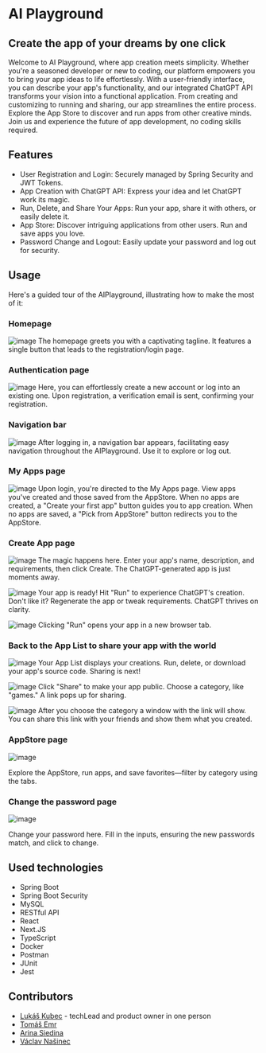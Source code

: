 # AI Playground
## Create the app of your dreams by one click

Welcome to AI Playground, where app creation meets simplicity. Whether you're a seasoned developer or new to coding, our platform empowers you to bring your app ideas to life effortlessly. With a user-friendly interface, you can describe your app's functionality, and our integrated ChatGPT API transforms your vision into a functional application. From creating and customizing to running and sharing, our app streamlines the entire process. Explore the App Store to discover and run apps from other creative minds. Join us and experience the future of app development, no coding skills required.

## Features

- User Registration and Login: Securely managed by Spring Security and JWT Tokens.
- App Creation with ChatGPT API: Express your idea and let ChatGPT work its magic.
- Run, Delete, and Share Your Apps: Run your app, share it with others, or easily delete it.
- App Store: Discover intriguing applications from other users. Run and save apps you love.
- Password Change and Logout: Easily update your password and log out for security.


## Usage
Here's a guided tour of the AIPlayground, illustrating how to make the most of it:

### Homepage
![image](https://github.com/OrynaSiedina/AIplayground/assets/146128335/e5079fa7-2ccc-4cf1-8e70-773951c97078)
The homepage greets you with a captivating tagline. It features a single button that leads to the registration/login page.

### Authentication page
![image](https://github.com/OrynaSiedina/AIplayground/assets/146128335/f6ce4ec0-7f11-498d-89e9-a9256dc4aa1c)
Here, you can effortlessly create a new account or log into an existing one. Upon registration, a verification email is sent, confirming your registration.

### Navigation bar
![image](https://github.com/OrynaSiedina/AIplayground/assets/146128335/f1116adb-7466-401b-9ca6-cde9edc0452a)
After logging in, a navigation bar appears, facilitating easy navigation throughout the AIPlayground. Use it to explore or log out.

### My Apps page
![image](https://github.com/OrynaSiedina/AIplayground/assets/146128335/7db60f38-c7f8-4a53-8f9f-59d112ac634f)
Upon login, you're directed to the My Apps page. View apps you've created and those saved from the AppStore. When no apps are created, a "Create your first app" button guides you to app creation. When no apps are saved, a "Pick from AppStore" button redirects you to the AppStore.

### Create App page
![image](https://github.com/OrynaSiedina/AIplayground/assets/146128335/faf9bb45-a709-4231-b326-dfd6857920e7)
The magic happens here. Enter your app's name, description, and requirements, then click Create. The ChatGPT-generated app is just moments away.

![image](https://github.com/OrynaSiedina/AIplayground/assets/146128335/77602f16-c8bf-46a8-afb5-7d69293dcc1b)
Your app is ready! Hit "Run" to experience ChatGPT's creation. Don't like it? Regenerate the app or tweak requirements. ChatGPT thrives on clarity.

![image](https://github.com/OrynaSiedina/AIplayground/assets/146128335/ff4384d4-b58f-461b-88be-973a02992787)
Clicking "Run" opens your app in a new browser tab.

### Back to the App List to share your app with the world

![image](https://github.com/OrynaSiedina/AIplayground/assets/146128335/14a9af67-b119-42d5-b591-00404412aab3)
Your App List displays your creations. Run, delete, or download your app's source code. Sharing is next!

![image](https://github.com/OrynaSiedina/AIplayground/assets/146128335/048a194b-3ca0-48fc-9d15-138492ac30b6)
Click "Share" to make your app public. Choose a category, like "games." A link pops up for sharing.

![image](https://github.com/OrynaSiedina/AIplayground/assets/146128335/052ec5ff-686a-4ccd-8e6e-5acca4666ef8)
After you choose the category a window with the link will show. You can share this link with your friends and show them what you created.

### AppStore page
![image](https://github.com/OrynaSiedina/AIplayground/assets/146128335/4680f233-cfe4-4925-b3c9-ca5dac86a683)

Explore the AppStore, run apps, and save favorites—filter by category using the tabs.

### Change the password page
![image](https://github.com/OrynaSiedina/AIplayground/assets/146128335/00271ca7-197c-470a-897c-9f284890ced1)

Change your password here. Fill in the inputs, ensuring the new passwords match, and click to change.

## Used technologies
- Spring Boot
- Spring Boot Security
- MySQL
- RESTful API
- React
- Next.JS
- TypeScript
- Docker
- Postman
- JUnit
- Jest


## Contributors
- [Lukáš Kubec](https://www.linkedin.com/in/lukas-kubec/) - techLead and product owner in one person
- [Tomáš Emr](https://www.linkedin.com/in/tom%C3%A1%C5%A1-emr-8q5w2e0/) 
- [Arina Siedina](https://www.linkedin.com/in/siedina-oryna-43a539286/) 
- [Václav Našinec](https://www.linkedin.com/in/va%C5%A1ek-na%C5%A1inec-0a0a08286/) 








